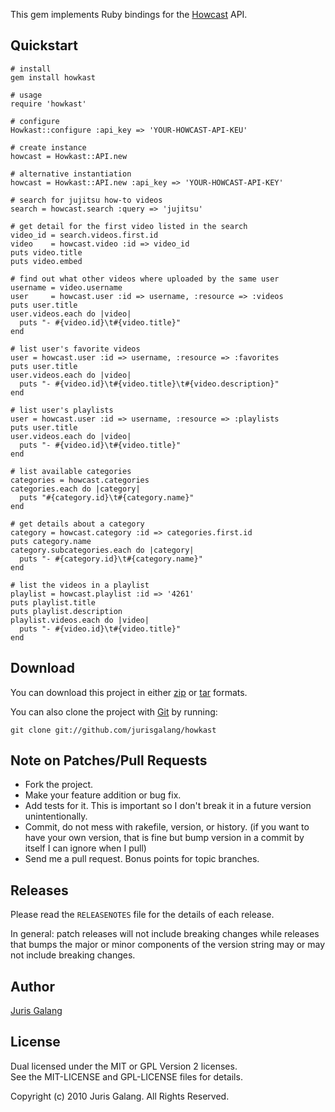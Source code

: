 This gem implements Ruby bindings for the [Howcast](http://howcast.com) API.

Quickstart
----------

    # install
    gem install howkast
    
    # usage
    require 'howkast'

    # configure
    Howkast::configure :api_key => 'YOUR-HOWCAST-API-KEU'
    
    # create instance
    howcast = Howkast::API.new
    
    # alternative instantiation
    howcast = Howkast::API.new :api_key => 'YOUR-HOWCAST-API-KEY'
    
    # search for jujitsu how-to videos
    search = howcast.search :query => 'jujitsu'
    
    # get detail for the first video listed in the search
    video_id = search.videos.first.id
    video    = howcast.video :id => video_id
    puts video.title
    puts video.embed

    # find out what other videos where uploaded by the same user
    username = video.username
    user     = howcast.user :id => username, :resource => :videos
    puts user.title
    user.videos.each do |video|
      puts "- #{video.id}\t#{video.title}"
    end

    # list user's favorite videos
    user = howcast.user :id => username, :resource => :favorites
    puts user.title
    user.videos.each do |video|
      puts "- #{video.id}\t#{video.title}\t#{video.description}"
    end

    # list user's playlists
    user = howcast.user :id => username, :resource => :playlists
    puts user.title
    user.videos.each do |video|
      puts "- #{video.id}\t#{video.title}"
    end
    
    # list available categories
    categories = howcast.categories
    categories.each do |category|
      puts "#{category.id}\t#{category.name}"
    end

    # get details about a category
    category = howcast.category :id => categories.first.id
    puts category.name
    category.subcategories.each do |category|
      puts "- #{category.id}\t#{category.name}"
    end

    # list the videos in a playlist
    playlist = howcast.playlist :id => '4261'
    puts playlist.title
    puts playlist.description
    playlist.videos.each do |video|
      puts "- #{video.id}\t#{video.title}"
    end
    
Download
--------
You can download this project in either
[zip](http://github.com/jurisgalang/howkast/zipball/master) or
[tar](http://github.com/jurisgalang/howkast/tarball/master") formats.

You can also clone the project with [Git](http://git-scm.com)
by running: 

    git clone git://github.com/jurisgalang/howkast

Note on Patches/Pull Requests
-----------------------------
* Fork the project.
* Make your feature addition or bug fix.
* Add tests for it. This is important so I don't break it in a future version 
  unintentionally.
* Commit, do not mess with rakefile, version, or history. (if you want to have 
  your own version, that is fine but bump version in a commit by itself I can 
  ignore when I pull)
* Send me a pull request. Bonus points for topic branches.

Releases
--------
Please read the `RELEASENOTES` file for the details of each release. 

In general: patch releases will not include breaking changes while releases 
that bumps the major or minor components of the version string may or may not 
include breaking changes.

Author
------
[Juris Galang](http://github.com/jurisgalang/)

License
-------
Dual licensed under the MIT or GPL Version 2 licenses.  
See the MIT-LICENSE and GPL-LICENSE files for details.

Copyright (c) 2010 Juris Galang. All Rights Reserved.
